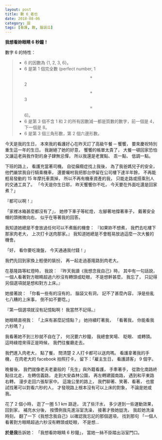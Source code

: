 ```yaml
---
layout: post
title: 數 6_者也
date: 2018-08-06
category: 謅
tags: [看護, 數, 腦袋瓜]
---
```


**我想看妳眼睛 6 秒鐘！**

數字 6 的特性：
>- 6 的因數為 \{1, 2, 3, 6\}。
>- 6 是第 1 個完全數 (perfect number, 1 $$+$$ 2 $$+$$ 3 $$=$$ 6)。
>- 6 是第 3 個不含 1 和 2 的所有因數減一都是質數的數字，前一個是 4，下一個是 8。
>- 6 是第 3 個三角形數，第 2 個六邊形數。

<!--more-->
今天是我的生日，
本來我的看護好心在昨天訂了高級午餐 ─ 饗饗，
要來慶祝特別重生這一年的生日。
我謝絕了她的好意，
饗饗的帳單太貴了，
大餐一頓回家恐怕又讓這老與我作對的身子肆無忌憚，
所以我還是老實點、 乖一點、 低調一點。

下班的路上，
看護充當著司機。
自從癲癇症找上我後，
為了我爸媽兒子的安全，
他們嚴禁我自行騎乘機車，
還要囑咐我把那台停留在公司樓下達半年餘，
不再能輕易發動的 15 年摩托車賣掉，
所以不再有機車資產的我，
只能走路或搭乘別人的交通工具了。
「今天是你生日耶，
昨天饗饗你不吃，
今天要在外面吃還是回家煮？」

『都可以啊！』

「家裡冰箱甚麼都沒有了」，
她停下車子等紅燈，
左腳著地撐著車子，
戴著安全帽的頭微微向右，
似乎在等著我的回答。

我知道她總是不會放過任何可以不煮飯的機會：
『如果妳不想煮，
我們去吃樓下那家肉老大，
上次打卡送肉那家。』
我知道她總是不會輕易放過這麼一次大餐的機會。

「好，
看你要吃幾盤，
今天通通我付錢！」

我們先回到家換上輕便的裝扮，
再一起走過基隆路到肉老大。

在基隆路等紅燈時，
我說：
『昨天我讀《我想念我自己》時，
其中有一句話說，
一個人看著對方眼睛超過六秒沒有轉頭或眨眼，
不是想幹甚麼，
我忘了，
只記得另個選項就是想和對方上床。』

她接著說：
「你看一些有的沒有的，
腦袋又有洞，
記不了甚麼內容，
淨是些亂七八糟的上床事，
倒不如不要唸。」

『第一個選項就沒有記憶點啊！
我當然不記得。』

她眼睛直視我：
「上床有甚麼記憶點？」
她持續盯著我，
「看著我，
你能看我六秒嗎？」

我看著她不到三秒就不自在了，
何況要六秒鐘，
我總會笑場、 眨眼、 或轉頭。
這時綠燈來得正是時候，
我們往餐廳走去。

我們進入肉老大，
點了餐，
問清楚 2 人打卡都可以送肉嗎。
看護拿著我的手機，
在肉老大的 facebook 拍照打卡，
留下：「雇主生日，
看護請客」 9 個字。

晚餐後，
我們就像老夫老妻般的「先生」與外籍看護，
手牽著手，
從敦化南路終點往北走，
左轉信義路，
走到大安森林公園，
再左轉建國南路，
遇到和平東路右轉，
漫步走回六張犁家中。
這幾公里的路上，
我們聊著、笑著、看著，
也嘗試找著可以對看六秒的人，
才發現路上根本沒有可以上床的對象，
不論是她或我。

花了 2 個小時，
逛了一圈 5.1 km 路途，
流了些汗水，
多少達到一些運動效果，
回到家，
補充水分後，
按慣例我先進浴室洗澡，
接著才換她盥洗，
我趁她洗澡時刻，
翻了一下《我想念我自己》以確認我忘記的那個選項，
找到那句 「一個人看著對方眼睛超過六秒沒有轉頭或眨眼，
不是想...

**於是我**告訴她：
「我想看妳眼睛 6 秒鐘」，
當她一絲不掛踏出浴室門口。
